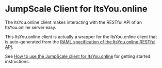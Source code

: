 # JumpScale Client for ItsYou.online

The ItsYou.online client makes interacting with the RESTful API of an ItsYou.online server easy.

This ItsYou.online client is actually a wrapper for the ItsYou.online client that is auto-generated from the [RAML specification of the ItsYou.online RESTful API](https://github.com/itsyouonline/identityserver/blob/master/specifications/api/itsyouonline.raml).

See [How to use the JumpScale client for ItsYou.online](/docs/Howto/IYO_client.md) for getting started instructions.
